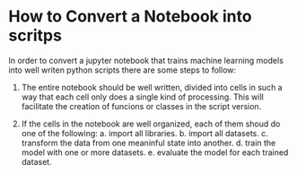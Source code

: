 # How to Convert a Notebook into scritps

In order to convert a jupyter notebook that 
trains machine learning models into well writen 
python scripts there are some steps to follow:

1. The entire notebook should be well written, 
divided into cells in such a way that each cell 
only does a single kind of processing. This will
facilitate the creation of funcions or classes 
in the script version.

2. If the cells in the notebook are well organized,
each of them shoud do one of the following:
 a. import all libraries.
 b. import all datasets.
 c. transform the data from one meaninful state into another.
 d. train the model with one or more datasets.
 e. evaluate the model for each trained dataset. 

